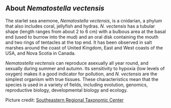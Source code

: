 About *Nematostella vectensis*
------------------------------

The starlet sea anemone, *Nematostella vectensis*, is a cnidarian, a
phylum that also includes coral, jellyfish and hydras. *N. vectensis*
has a tubular shape (length ranges from about 2 to 6 cm) with a bulbous
area at the basal end (used to burrow into the mud) and an oral disk
containing the mouth and two rings of tentacles at the top end. It has
been observed in salt marshes around the coast of United Kingdom, East
and West coasts of the USA, and Nova Scotia in Canada.

*Nematostella vectensis* can reproduce asexually all year round, and
sexually during summer and autumn. Its sensitivity to hypoxia (low
levels of oxygen) makes it a good indicator for pollution, and *N.
vectensis* are the simplest organism with true tissues. These
characteristics mean that the species is used in a variety of fields,
including evolution, genomics, reproductive biology, developmental
biology and ecology.

Picture credit: [Southeastern Regional Taxonomic
Center](http://www.dnr.sc.gov/marine/sertc/cnidariangallery.htm)
